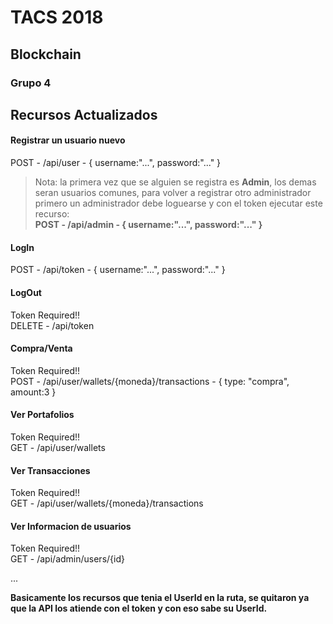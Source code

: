 # TACS 2018
## Blockchain 
### Grupo 4

## Recursos Actualizados

#### Registrar un usuario nuevo
POST - /api/user - { username:"...", password:"..." }
> Nota: la primera vez que se alguien se registra es **Admin**, los demas seran usuarios comunes, para volver a registrar otro administrador primero un administrador debe loguearse y con el token ejecutar este recurso:  
**POST - /api/admin - { username:"...", password:"..." }**

#### LogIn
POST - /api/token - { username:"...", password:"..." }

#### LogOut
Token Required!!  
DELETE - /api/token 

#### Compra/Venta
Token Required!!  
POST - /api/user/wallets/{moneda}/transactions - { type: "compra", amount:3 }

#### Ver Portafolios
Token Required!!  
GET - /api/user/wallets

#### Ver Transacciones
Token Required!!  
GET - /api/user/wallets/{moneda}/transactions

#### Ver Informacion de usuarios
Token Required!!  
GET - /api/admin/users/{id}

...

**Basicamente los recursos que tenia el UserId en la ruta, se quitaron ya que la API los atiende con el token y con eso sabe su UserId.**

